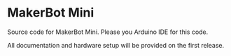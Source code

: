 # MakerBot Mini

Source code for MakerBot Mini. Please you Arduino IDE for this code.

All documentation and hardware setup will be provided on the first release.